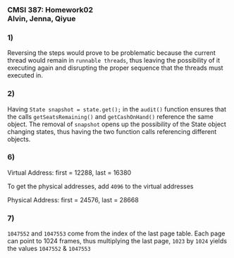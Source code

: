 ### **CMSI 387: Homework02 <br> Alvin, Jenna, Qiyue**

### 1)
Reversing the steps would prove to be problematic because the current thread would remain in `runnable threads`, thus leaving the possibility of it executing again and disrupting the proper sequence that the threads must executed in.

### 2)
Having `State snapshot = state.get();` in the `audit()` function ensures that the calls `getSeatsRemaining()` and `getCashOnHand()` reference the same object. The removal of `snapshot` opens up the possibility of the State object changing states, thus having the two function calls referencing different objects.

### 6)

Virtual Address: first = 12288, last = 16380

To get the physical addresses, add `4096` to the virtual addresses

Physical Address: first = 24576, last = 28668

### 7)

`1047552` and `1047553` come from the index of the last page table. Each page can point to 1024 frames, thus multiplying the last page, `1023` by `1024` yields the values `1047552` & `1047553`
